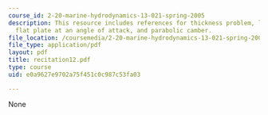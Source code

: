 ```yaml
---
course_id: 2-20-marine-hydrodynamics-13-021-spring-2005
description: This resource includes references for thickness problem, lifting problem,
  flat plate at an angle of attack, and parabolic camber.
file_location: /coursemedia/2-20-marine-hydrodynamics-13-021-spring-2005/e0a9627e9702a75f451c0c987c53fa03_recitation12.pdf
file_type: application/pdf
layout: pdf
title: recitation12.pdf
type: course
uid: e0a9627e9702a75f451c0c987c53fa03

---
```

None
